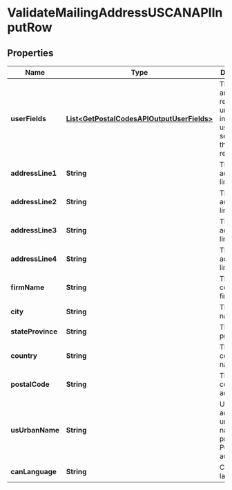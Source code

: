 

# ValidateMailingAddressUSCANAPIInputRow


## Properties

Name | Type | Description | Notes
------------ | ------------- | ------------- | -------------
**userFields** | [**List&lt;GetPostalCodesAPIOutputUserFields&gt;**](GetPostalCodesAPIOutputUserFields.md) | These fields are returned, unmodified, in the user_fields section of the response. |  [optional]
**addressLine1** | **String** | The first address line. |  [optional]
**addressLine2** | **String** | The second address line. |  [optional]
**addressLine3** | **String** | The third address line. |  [optional]
**addressLine4** | **String** | The fourth address line. |  [optional]
**firmName** | **String** | The company or firm name. |  [optional]
**city** | **String** | The city name. |  [optional]
**stateProvince** | **String** | The state or province. |  [optional]
**country** | **String** | The country code or name. |  [optional]
**postalCode** | **String** | The postal code for the address. |  [optional]
**usUrbanName** | **String** | U.S. address urbanization name. Used primarily for Puerto Rico addresses. |  [optional]
**canLanguage** | **String** | Canadian language. |  [optional]



